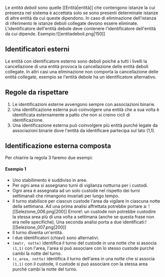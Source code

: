 Le *entità deboli* sono quelle [[Entità|entità]] che contengono istanze la cui presenza nel sistema è accettata solo se sono presenti determinate istanze di altre entità da cui queste dipendono.
In caso di eliminazione dell'istanza di riferimento le istanze deboli collegate devono essere eliminate.
L'identificatore dell'entità debole deve contenere l'identificatore dell'entità da cui dipende.
Esempio:![[entitadeboli.png|150]]

## Identificatori esterni
Le entità con identificatore esterno sono deboli poiché a tutti i livelli la cancellazione di una entità provoca la cancellazione delle entità deboli collegate.
In altri casi una eliminazione non comporta la cancellazione delle entità collegate, esempio se l'entità debole ha un identificatore alternativo.

## Regole da rispettare
1. Le identificazioni esterne avvengono sempre con associazioni binarie.
2. Una identificazione esterna può coinvolgere una entità che a sua volta è identificata esternamente a patto che non si creino cicli di identificazione.
3. Una identificazione esterna può coinvolgere più entità purché legate da associazioni binarie dove l'entità da identificare partecipa sul lato (1,1).

## Identificazione esterna composta
Per chiarire la regola 3 faremo due esempi:

#### Esempio 1
- Uno stabilimento è suddiviso in aree.
- Per ogni area si assegnano turni di vigilanza notturna per i custodi.
- Ogni area è assegnata ad un solo custode nel rispetto dei turni settimanali che rimangono invariati per lungo tempo.
- Il turno stabilisce per ciascun custode l'area da vigilare in ciascuna notte della settimana.
Ad una prima analisi affrettata potrebbe portare a: ![[Selezione_006.png|200]]
Errore!: un custode non potrebbe custodire la stessa area più di una volta a settimana (anche se questa frase non era nelle specifiche).
Una seconda analisi porta a due identificati:![[Selezione_007.png|200]]
- Il turno diventa un'entità.
- I due identificatori (chiavi) sono alternativi.
- `(matr, notte)` identifica il turno del custode in una notte che si associa `(1,1)` con l'area, l'area si può associare con lo stesso custode purché cambi la notte del turno.
- `(c_area, notte)` identifica il turno dell'area in una notte che si associa `(1,1)` con il custode, il custode si può associare con la stessa area purché cambi la notte del turno.
